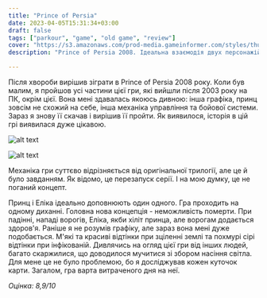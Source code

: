 ```yaml
---
title: "Prince of Persia"
date: 2023-04-05T15:31:34+03:00
draft: false
tags: ["parkour", "game", "old game", "review"]
cover: "https://s3.amazonaws.com/prod-media.gameinformer.com/styles/thumbnail/s3/legacy-images/Cult%20Classics%20%E2%80%93%20Prince%20Of%20Persia%20%282008%29/princepopcult_610b.jpg"
description: "Prince of Persia 2008. Ідеальна взаємодія двух персонажій"

---
```


Після хвороби вирішив зіграти в Prince of Persia 2008 року. Коли був малим, я пройшов усі частини цієї гри, які вийшли після 2003 року на ПК, окрім цієї. Вона мені здавалась якоюсь дивною: інша графіка, принц зовсім не схожий на себе, інша механіка управління та бойової системи. Зараз я знову її скачав і вирішив її пройти. Як виявилося, історія в цій грі виявилася дуже цікавою.

![alt text](/SimpleBlog/img/princeofpersia.jpg "Prince")

![alt text](/SimpleBlog/img/princeofpersia1.jpg "Prince")

Механіка гри суттєво відрізняється від оригінальної трилогії, але це й було завданням. Як відомо, це перезапуск серії. І на мою думку, це не поганий концепт.

Принц і Еліка ідеально доповнюють один одного. Гра проходить на одному диханні. Головна нова концепція - неможливість померти. При падінні, нападі ворогів, Еліка, якби хіліт принца, але ворогам додається здоров'я. Раніше я не розумів графіку, але зараз вона мені дуже подобається. М'які та красиві відтінки при зціленні землі та похмурі сірі відтінки при інфікованій. Дивлячись на огляд цієї гри від інших людей, багато скаржилися, що доводилося мучитися зі збором насіння світла. Для мене це не було проблемою, бо я досліджував кожен куточок карти. Загалом, гра варта витраченого дня на неї.

*Оцінка: 8,9/10*


